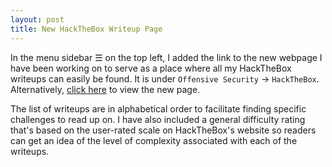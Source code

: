 ```yaml
---
layout: post
title: New HackTheBox Writeup Page
---
```


In the menu sidebar ☰ on the top left, I added the link to the new webpage I have been working on to serve as a place where all my HackTheBox writeups can easily be found. It is under `Offensive Security` → `HackTheBox`. Alternatively, [click here](https://securitynoodle.github.io/HackTheBox/) to view the new page. 

The list of writeups are in alphabetical order to facilitate finding specific challenges to read up on. I have also included a general difficulty rating that's based on the user-rated scale on HackTheBox's website so readers can get an idea of the level of complexity associated with each of the writeups.